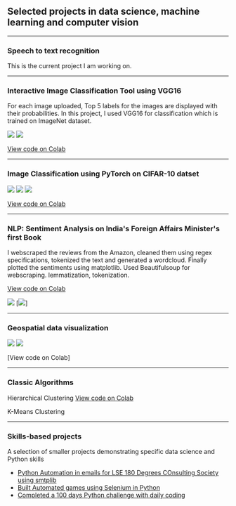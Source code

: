 ## Selected projects in data science, machine learning and computer vision
---
### Speech to text recognition 

This is the current project I am working on. 

---

### Interactive Image Classification Tool using VGG16

For each image uploaded, Top 5 labels for the images are displayed with their probabilities. In this project, I used VGG16 for classification which is trained on ImageNet dataset.

[![](https://img.shields.io/badge/Python-white?logo=Python)](#) [![](https://img.shields.io/badge/Jupyter-white?logo=Jupyter)](#)

[View code on Colab](https://colab.research.google.com/drive/1c1vrtcP-dPXyx8yLOV-eZ-41zp8xFooc?usp=sharing)

---

### Image Classification using PyTorch on CIFAR-10 datset

[![](https://img.shields.io/badge/Python-white?logo=Python)](#) [![](https://img.shields.io/badge/Jupyter-white?logo=Jupyter)](#) [![](https://img.shields.io/badge/PyTorch-white?logo=pytorch)](#)

[View code on Colab](https://colab.research.google.com/drive/19RLDS4zTxGW7AOs_URwUd7XhOTd_guvO?usp=sharing)

---

### NLP: Sentiment Analysis on India's Foreign Affairs Minister's first Book 

I webscraped the reviews from the Amazon, cleaned them using regex specifications, tokenized the text and generated a wordcloud. Finally plotted the sentiments using matplotlib. Used Beautifulsoup for webscraping. lemmatization, tokenization.

[View code on Colab](https://colab.research.google.com/drive/13BdIshN7T6oLoTnMHFib8pYzlMyFkVFp?usp=sharing)

[![](https://img.shields.io/badge/Python-white?logo=Python)](#) [![](https://img.shields.io/badge/Jupyter-white?logo=Jupyter)]

---

### Geospatial data visualization

[![](https://img.shields.io/badge/HuggingFace_Transformers-white?logo=huggingface)](#) [![](https://img.shields.io/badge/R-white?logo=R)](#) 

[View code on Colab]

---
### Classic Algorithms 

Hierarchical Clustering [View code on Colab](https://colab.research.google.com/drive/1_MYj3caH_BZQ7Ja-fRK4eYNItR_GkAxB?usp=sharing)

K-Means Clustering 

--- 

### Skills-based projects 
A selection of smaller projects demonstrating specific data science and Python skills 

- [Python Automation in emails for LSE 180 Degrees COnsulting Society using smtplib](#)
- [Built Automated games using Selenium in Python](#)
- [Completed a 100 days Python challenge with daily coding](#)


